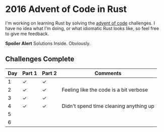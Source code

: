 2016 Advent of Code in Rust
===========================

I'm working on learning Rust by solving the [advent of code](http://adventofcode.com/)
challenges. I have no idea what I'm doing, or what idiomatic Rust looks like, so feel
free to give me feedback.

**Spoiler Alert** Solutions Inside. Obviously.

Challenges Complete
-------------------

Day | Part 1 | Part 2 | Comments
----|--------|--------|---------
1   |   ✓    |   ✓    |
2   |   ✓    |   ✓    | Feeling like the code is a bit verbose
3   |   ✓    |   ✓    |
4   |   ✓    |   ✓    | Didn't spend time cleaning anything up
5   |        |        |
6   |        |        |




